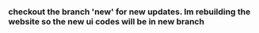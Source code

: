 ### checkout the branch 'new' for new updates. Im rebuilding the website so the new ui codes will be in new branch
